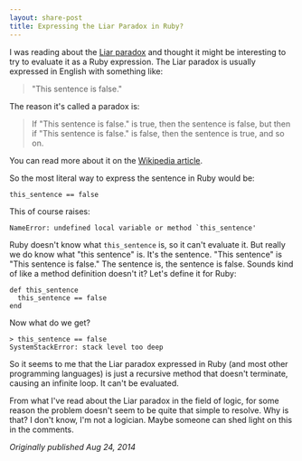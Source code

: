 ```yaml
---
layout: share-post
title: Expressing the Liar Paradox in Ruby?
---
```


I was reading about the [Liar paradox](http://en.wikipedia.org/wiki/Liar_paradox) and thought it might be interesting to try to evaluate it as a Ruby expression. The Liar paradox is usually expressed in English with something like:

> "This sentence is false."

The reason it's called a paradox is:

> If "This sentence is false." is true, then the sentence is false, but then if "This sentence is false." is false, then the sentence is true, and so on.

You can read more about it on the [Wikipedia article](http://en.wikipedia.org/wiki/Liar_paradox).

So the most literal way to express the sentence in Ruby would be:

    this_sentence == false

This of course raises:

    NameError: undefined local variable or method `this_sentence'

Ruby doesn't know what `this_sentence` is, so it can't evaluate it. But really we do know what "this sentence" is. It's the sentence. "This sentence" is "This sentence is false." The sentence is, the sentence is false. Sounds kind of like a method definition doesn't it? Let's define it for Ruby:

    def this_sentence
      this_sentence == false
    end

Now what do we get?

    > this_sentence == false
    SystemStackError: stack level too deep

So it seems to me that the Liar paradox expressed in Ruby (and most other programming languages) is just a recursive method that doesn't terminate, causing an infinite loop. It can't be evaluated.

From what I've read about the Liar paradox in the field of logic, for some reason the problem doesn't seem to be quite that simple to resolve. Why is that? I don't know, I'm not a logician. Maybe someone can shed light on this in the comments.

*Originally published Aug 24, 2014*
